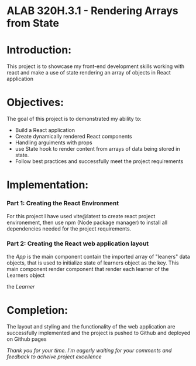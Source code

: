 # ALAB 320H.3.1 - Rendering Arrays from State


# Introduction:
This project is to showcase my front-end development skills working with react and make a use of state rendering an array of objects in React application

# Objectives:
The goal of this project is to demonstrated my ability to:
- Build a React application
- Create dynamically rendered React components
- Handling arguiments with props
- use State hook to render content from arrays of data being stored in state.
- Follow best practices and successfully meet the project requirements

# Implementation:

### Part 1: Creating the React Environment
For this project I have used vite@latest to create react project environement, then use npm (Node package manager) to install all dependencies needed for the project requirements.

### Part 2: Creating the React web application layout

the _App_ is the main component contain the imported array of "leaners" data objects, that is used to initialize state of learners object as the key. This main component render <Learner> component that render each learner of the Learners object

the _Learner_


# Completion:
The layout and styling and the functionality of the web application are successfully implemented and the project is pushed to Github and deployed on Github pages 

_Thank you for your time. I'm eagerly waiting for your comments and feedback to acheive project excellence_
